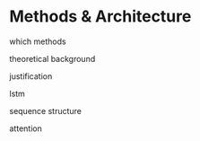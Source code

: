 # Methods & Architecture

which methods

theoretical background

justification

lstm

sequence structure

attention

